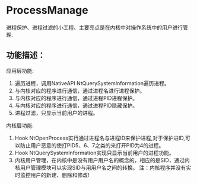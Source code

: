 ProcessManage
=============

进程保护、进程过滤的小工程、主要亮点是在内核中对操作系统中的用户进行管理.

功能描述：
-----------------
应用层功能:

1. 遍历进程，调用NativeAPI NtQuerySystemInformation遍历进程。
2. 与内核对应的程序进行通信，通过进程名进行进程保护。
3. 与内核对应的程序进行通信，通过进程PID进程保护。
4. 与内核对应的程序进行通信，通过进程PID隐藏保护。
5. 进程过滤，只显示当前用户的进程。

内核层功能:

1. Hook NtOpenProcess实行通过进程名与进程ID来保护进程,对于保护进ID,可以防止用户恶意的使打PID5、6、7之类的来打开PID为4的进程。
2. Hook NtQuerySystemInformation实现只显示当前用户的进程功能。
3. 内核用户管理，在内核中是没有用户用户名的概念的，相应的是SID，通过内核用户管理模块可以实现SID与用用户名之间的转换。
注：内核程序并没有实时监控用户的新建、删除和修改!
